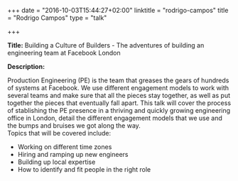 +++
date = "2016-10-03T15:44:27+02:00"
linktitle = "rodrigo-campos"
title = "Rodrigo Campos"
type = "talk"

+++

<div class="span-15  ">
  <div class="span-15  last ">
  <p><strong>Title:</strong>
Building a Culture of Builders - The adventures of building an engineering team at Facebook London
</p>

<p><strong>Description:</strong></p>

<p> 
Production Engineering (PE) is the team that greases the gears of hundreds of systems at Facebook. We use different engagement models to work with several teams and make sure that all the pieces stay together, as well as put together the pieces that eventually fall apart. This talk will cover the process of stablishing the PE presence in a thriving and quickly growing engineering office in London, detail the different engagement models that we use and the bumps and bruises we got along the
way.
<br> 
 Topics that will be covered include:<br>
 <ul>
 <li>Working on different time zones</li>
 <li>Hiring and ramping up new engineers</li>
 <li>Building up local expertise</li>
 <li>How to identify and fit people in the right role</li>
 </ul>
</p>
<p>

  </div>
</div>

